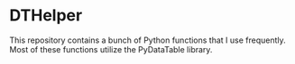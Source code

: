 # DTHelper

This repository contains a bunch of Python functions that I use frequently. Most of these functions utilize the PyDataTable library.
